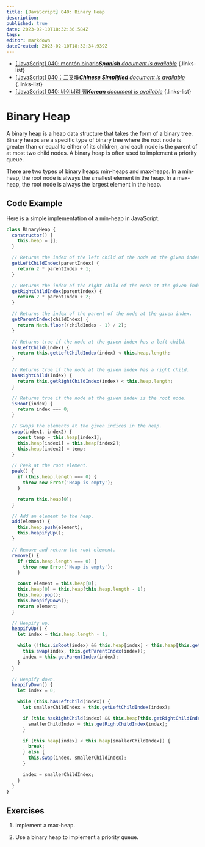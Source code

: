 ```yaml
---
title: [JavaScript] 040: Binary Heap
description: 
published: true
date: 2023-02-10T18:32:36.584Z
tags: 
editor: markdown
dateCreated: 2023-02-10T18:32:34.939Z
---
```


- [[JavaScript] 040: montón binario***Spanish** document is available*](/es/Knowledge-base/Algorithm/javascript-040-binary-heap)
{.links-list}
- [[JavaScript] 040：二叉堆***Chinese Simplified** document is available*](/zh/Knowledge-base/Algorithm/javascript-040-binary-heap)
{.links-list}
- [[JavaScript] 040: 바이너리 힙***Korean** document is available*](/ko/Knowledge-base/Algorithm/javascript-040-binary-heap)
{.links-list}


# Binary Heap

A binary heap is a heap data structure that takes the form of a binary tree. Binary heaps are a specific type of binary tree where the root node is greater than or equal to either of its children, and each node is the parent of at most two child nodes. A binary heap is often used to implement a priority queue.

There are two types of binary heaps: min-heaps and max-heaps. In a min-heap, the root node is always the smallest element in the heap. In a max-heap, the root node is always the largest element in the heap.

## Code Example

Here is a simple implementation of a min-heap in JavaScript.

```javascript
class BinaryHeap {
  constructor() {
    this.heap = [];
  }

  // Returns the index of the left child of the node at the given index.
  getLeftChildIndex(parentIndex) {
    return 2 * parentIndex + 1;
  }

  // Returns the index of the right child of the node at the given index.
  getRightChildIndex(parentIndex) {
    return 2 * parentIndex + 2;
  }

  // Returns the index of the parent of the node at the given index.
  getParentIndex(childIndex) {
    return Math.floor((childIndex - 1) / 2);
  }

  // Returns true if the node at the given index has a left child.
  hasLeftChild(index) {
    return this.getLeftChildIndex(index) < this.heap.length;
  }

  // Returns true if the node at the given index has a right child.
  hasRightChild(index) {
    return this.getRightChildIndex(index) < this.heap.length;
  }

  // Returns true if the node at the given index is the root node.
  isRoot(index) {
    return index === 0;
  }

  // Swaps the elements at the given indices in the heap.
  swap(index1, index2) {
    const temp = this.heap[index1];
    this.heap[index1] = this.heap[index2];
    this.heap[index2] = temp;
  }

  // Peek at the root element.
  peek() {
    if (this.heap.length === 0) {
      throw new Error('Heap is empty');
    }

    return this.heap[0];
  }

  // Add an element to the heap.
  add(element) {
    this.heap.push(element);
    this.heapifyUp();
  }

  // Remove and return the root element.
  remove() {
    if (this.heap.length === 0) {
      throw new Error('Heap is empty');
    }

    const element = this.heap[0];
    this.heap[0] = this.heap[this.heap.length - 1];
    this.heap.pop();
    this.heapifyDown();
    return element;
  }

  // Heapify up.
  heapifyUp() {
    let index = this.heap.length - 1;

    while (!this.isRoot(index) && this.heap[index] < this.heap[this.getParentIndex(index)]) {
      this.swap(index, this.getParentIndex(index));
      index = this.getParentIndex(index);
    }
  }

  // Heapify down.
  heapifyDown() {
    let index = 0;

    while (this.hasLeftChild(index)) {
      let smallerChildIndex = this.getLeftChildIndex(index);

      if (this.hasRightChild(index) && this.heap[this.getRightChildIndex(index)] < this.heap[smallerChildIndex]) {
        smallerChildIndex = this.getRightChildIndex(index);
      }

      if (this.heap[index] < this.heap[smallerChildIndex]) {
        break;
      } else {
        this.swap(index, smallerChildIndex);
      }

      index = smallerChildIndex;
    }
  }
}
```

## Exercises

1. Implement a max-heap.

2. Use a binary heap to implement a priority queue.